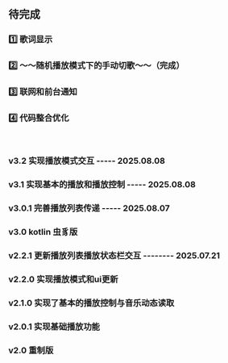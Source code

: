 ## 待完成 
### 1️⃣ 歌词显示
### 2️⃣ ～～随机播放模式下的手动切歌～～（完成）
### 3️⃣ 联网和前台通知
### 4️⃣ 代码整合优化

<br>




### v3.2 实现播放模式交互 ----- 2025.08.08

### v3.1 实现基本的播放和播放控制 ----- 2025.08.08

### v3.0.1 完善播放列表传递 ----- 2025.08.07

### v3.0 kotlin 虫豸版

### v2.2.1 更新播放列表播放状态栏交互 -------- 2025.07.21

### v2.2.0 实现播放模式和ui更新

### v2.1.0 实现了基本的播放控制与音乐动态读取

### v2.0.1 实现基础播放功能

### v2.0 重制版
